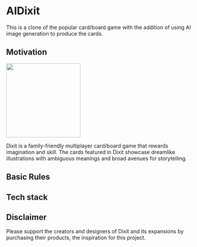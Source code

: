 # AIDixit

This is a clone of the popular card/board game with the addition of using AI image generation to produce the cards. 

## Motivation

<img src="https://whatsericplaying.files.wordpress.com/2015/08/dixit-odyssey-013.jpg" width=200>

Dixit is a family-friendly multiplayer card/board game that rewards imagination and skill. The cards featured in Dixit showcase dreamlike illustrations with ambiguous meanings and broad avenues for storytelling. 

## Basic Rules 




## Tech stack



## Disclaimer

Please support the creators and designers of Dixit and its expansions by purchasing their products, the inspiration for this project. 


